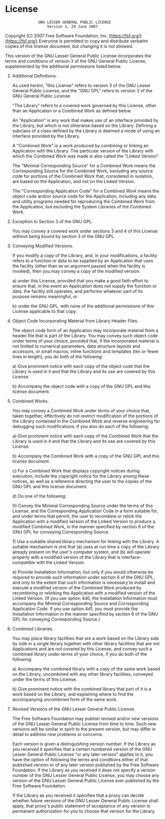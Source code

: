 # License

```text
               GNU LESSER GENERAL PUBLIC LICENSE
                   Version 3, 29 June 2007
```

Copyright \(C\) 2007 Free Software Foundation, Inc. [https://fsf.org/](https://fsf.org/) Everyone is permitted to copy and distribute verbatim copies of this license document, but changing it is not allowed.

This version of the GNU Lesser General Public License incorporates the terms and conditions of version 3 of the GNU General Public License, supplemented by the additional permissions listed below.

1. Additional Definitions.

   As used herein, "this License" refers to version 3 of the GNU Lesser General Public License, and the "GNU GPL" refers to version 3 of the GNU General Public License.

   "The Library" refers to a covered work governed by this License, other than an Application or a Combined Work as defined below.

   An "Application" is any work that makes use of an interface provided by the Library, but which is not otherwise based on the Library. Defining a subclass of a class defined by the Library is deemed a mode of using an interface provided by the Library.

   A "Combined Work" is a work produced by combining or linking an Application with the Library. The particular version of the Library with which the Combined Work was made is also called the "Linked Version".

   The "Minimal Corresponding Source" for a Combined Work means the Corresponding Source for the Combined Work, excluding any source code for portions of the Combined Work that, considered in isolation, are based on the Application, and not on the Linked Version.

   The "Corresponding Application Code" for a Combined Work means the object code and/or source code for the Application, including any data and utility programs needed for reproducing the Combined Work from the Application, but excluding the System Libraries of the Combined Work.

2. Exception to Section 3 of the GNU GPL.

   You may convey a covered work under sections 3 and 4 of this License without being bound by section 3 of the GNU GPL.

3. Conveying Modified Versions.

   If you modify a copy of the Library, and, in your modifications, a facility refers to a function or data to be supplied by an Application that uses the facility \(other than as an argument passed when the facility is invoked\), then you may convey a copy of the modified version:

   a\) under this License, provided that you make a good faith effort to ensure that, in the event an Application does not supply the function or data, the facility still operates, and performs whatever part of its purpose remains meaningful, or

   b\) under the GNU GPL, with none of the additional permissions of this License applicable to that copy.

4. Object Code Incorporating Material from Library Header Files.

   The object code form of an Application may incorporate material from a header file that is part of the Library. You may convey such object code under terms of your choice, provided that, if the incorporated material is not limited to numerical parameters, data structure layouts and accessors, or small macros, inline functions and templates \(ten or fewer lines in length\), you do both of the following:

   a\) Give prominent notice with each copy of the object code that the Library is used in it and that the Library and its use are covered by this License.

   b\) Accompany the object code with a copy of the GNU GPL and this license document.

5. Combined Works.

   You may convey a Combined Work under terms of your choice that, taken together, effectively do not restrict modification of the portions of the Library contained in the Combined Work and reverse engineering for debugging such modifications, if you also do each of the following:

   a\) Give prominent notice with each copy of the Combined Work that the Library is used in it and that the Library and its use are covered by this License.

   b\) Accompany the Combined Work with a copy of the GNU GPL and this license document.

   c\) For a Combined Work that displays copyright notices during execution, include the copyright notice for the Library among these notices, as well as a reference directing the user to the copies of the GNU GPL and this license document.

   d\) Do one of the following:

   0\) Convey the Minimal Corresponding Source under the terms of this License, and the Corresponding Application Code in a form suitable for, and under terms that permit, the user to recombine or relink the Application with a modified version of the Linked Version to produce a modified Combined Work, in the manner specified by section 6 of the GNU GPL for conveying Corresponding Source.

   1\) Use a suitable shared library mechanism for linking with the Library. A suitable mechanism is one that \(a\) uses at run time a copy of the Library already present on the user's computer system, and \(b\) will operate properly with a modified version of the Library that is interface-compatible with the Linked Version.

   e\) Provide Installation Information, but only if you would otherwise be required to provide such information under section 6 of the GNU GPL, and only to the extent that such information is necessary to install and execute a modified version of the Combined Work produced by recombining or relinking the Application with a modified version of the Linked Version. \(If you use option 4d0, the Installation Information must accompany the Minimal Corresponding Source and Corresponding Application Code. If you use option 4d1, you must provide the Installation Information in the manner specified by section 6 of the GNU GPL for conveying Corresponding Source.\)

6. Combined Libraries.

   You may place library facilities that are a work based on the Library side by side in a single library together with other library facilities that are not Applications and are not covered by this License, and convey such a combined library under terms of your choice, if you do both of the following:

   a\) Accompany the combined library with a copy of the same work based on the Library, uncombined with any other library facilities, conveyed under the terms of this License.

   b\) Give prominent notice with the combined library that part of it is a work based on the Library, and explaining where to find the accompanying uncombined form of the same work.

7. Revised Versions of the GNU Lesser General Public License.

   The Free Software Foundation may publish revised and/or new versions of the GNU Lesser General Public License from time to time. Such new versions will be similar in spirit to the present version, but may differ in detail to address new problems or concerns.

   Each version is given a distinguishing version number. If the Library as you received it specifies that a certain numbered version of the GNU Lesser General Public License "or any later version" applies to it, you have the option of following the terms and conditions either of that published version or of any later version published by the Free Software Foundation. If the Library as you received it does not specify a version number of the GNU Lesser General Public License, you may choose any version of the GNU Lesser General Public License ever published by the Free Software Foundation.

   If the Library as you received it specifies that a proxy can decide whether future versions of the GNU Lesser General Public License shall apply, that proxy's public statement of acceptance of any version is permanent authorization for you to choose that version for the Library.

